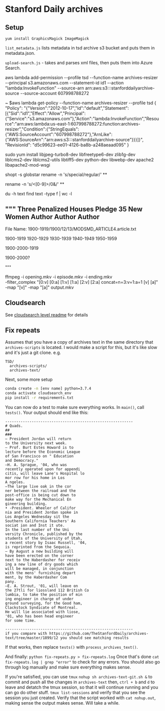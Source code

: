 # Stanford Daily archives

## Setup
```
yum install GraphicsMagick ImageMagick
```

`list_metadata.js` lists metadata in tsd archive s3 bucket and puts them in metadata.json.

`upload-search.js` - takes and parses xml files, then puts them into Azure Search.


aws lambda add-permission --profile tsd --function-name archives-resizer --principal s3.amazonaws.com --statement-id id1 --action "lambda:InvokeFunction" --source-arn arn:aws:s3:::stanforddailyarchive-source --source-account 607998788272

~ $aws lambda get-policy --function-name archives-resizer --profile tsd
{
    "Policy": "{\"Version\":\"2012-10-17\",\"Id\":\"default\",\"Statement\":[{\"Sid\":\"id1\",\"Effect\":\"Allow\",\"Principal\":{\"Service\":\"s3.amazonaws.com\"},\"Action\":\"lambda:InvokeFunction\",\"Resource\":\"arn:aws:lambda:us-east-1:607998788272:function:archives-resizer\",\"Condition\":{\"StringEquals\":{\"AWS:SourceAccount\":\"607998788272\"},\"ArnLike\":{\"AWS:SourceArn\":\"arn:aws:s3:::stanforddailyarchive-source\"}}}]}",
    "RevisionId": "d5c99623-ee01-4126-ba8b-a248aeaad095"
}

sudo yum install libjpeg-turbo8-dev libfreetype6-dev zlib1g-dev \
liblcms2-dev liblcms2-utils libtiff5-dev python-dev libwebp-dev apache2 \
libapache2-mod-wsgi


shopt -s globstar
rename -n 's/special/regular/' **

rename -n 's/\<[0-9]\>/0&/' **

du -h text
find text -type f | wc -l 


"""
Three Penalized Houses Pledge 35 New Women
Author Author Author
-----------

File Name:
1900-1919/1900/12/13/MODSMD_ARTICLE4.article.txt

1900-1919
1920-1929
1930-1939
1940-1949
1950-1959

1900-2000-1919


1900-2000?

"""

ffmpeg -i opening.mkv -i episode.mkv -i ending.mkv \
  -filter_complex "[0:v] [0:a] [1:v] [1:a] [2:v] [2:a] concat=n=3:v=1:a=1 [v] [a]" \
  -map "[v]" -map "[a]" output.mkv

## Cloudsearch
See [cloudsearch level readme](./cloudsearch/README.md) for details

## Fix repeats
Assumes that you have a copy of archives text in the same directory that `archives-scripts` is located. I would make a script for this, but it's like slow and it's just a git clone.
e.g.
```
TSD/
  archives-scripts/
  archives-text/
```
Next, some more setup
```bash
conda create -n [env name] python=3.7.4
conda activate cloudsearch_env
pip install -r requirements.txt
```

You can now do a test to make sure everything works. 
In `main()`, call `tests()`. Your output should end like this:
```
----------------------------------------------------------
# Quads.
## 
### 
— President Jordan will return
to the University next week.
— Prof. Burt Estes Howard is to
lecture before the Economic League
of San Francisco on " Education
and Democracy."
—H. A. Sprague, '04, who was
recently operated upon for appendi
citis, will leave Lane's Hospital lo
mor row for his home in Los
A ngeles.
—The large live oak in the cor
ner between the railroad and the
post-office is being cut down to
make way for the Mechanical En
gineering building.
• -President. Wheeler of Califor
nia and President Jordan spoke in
Los Angeles Wednesday sit the
Southern California Teachers' As
sociat ion and Inst it ute.
In the last number of the Uni
versity Chronicle, published by the
students of the University of Utah,
a recent story by Isaac Russell, '04,
is reprinted from the Sequoia.
— By August a new building will
have been erected on the corner
next to the Haberdasher for receiv
ing a new line of dry goods which
will be managed, in conjunction
with the mens' furnishing depart
ment, by the Haberdasher Com
pany.
—E. A. Strout, '01, will leave on
the 27tli for liossland 112 British Co
lumbia, to take the position of min
ing engineer in charge of under
ground surveying, for the Good ham,
Clackstock Syndicate of Montreal.
He will lie associated with liose,
'01, who has been head engineer
for some time.

----------------------------------------------------------
if you compare with https://github.com/TheStanfordDaily/archives-text/tree/master/1899/12 you should see matching results
```

If that works, then replace `tests()` with `process_archives_text()`.

And finally:
`python fix-repeats.py > fix-repeats.log`
Once that's done `cat fix-repeats.log | grep "error"` to check for any errors. You should also go through log manually and make sure everything makes sense.

If you're satisfied, you can use 
`tmux`
`nohup sh archives-text-git.sh &` to commit and push all the changes in `archives-text`
then, `ctrl + b` and `d` to leave and detatch the tmux session, so that it will continue running and you can go do other stuff.
`tmux list-sessions` and verify that you see the session you just created.
Verify that the script worked with `cat nohup.out`, making sense the output makes sense. Will take a while.